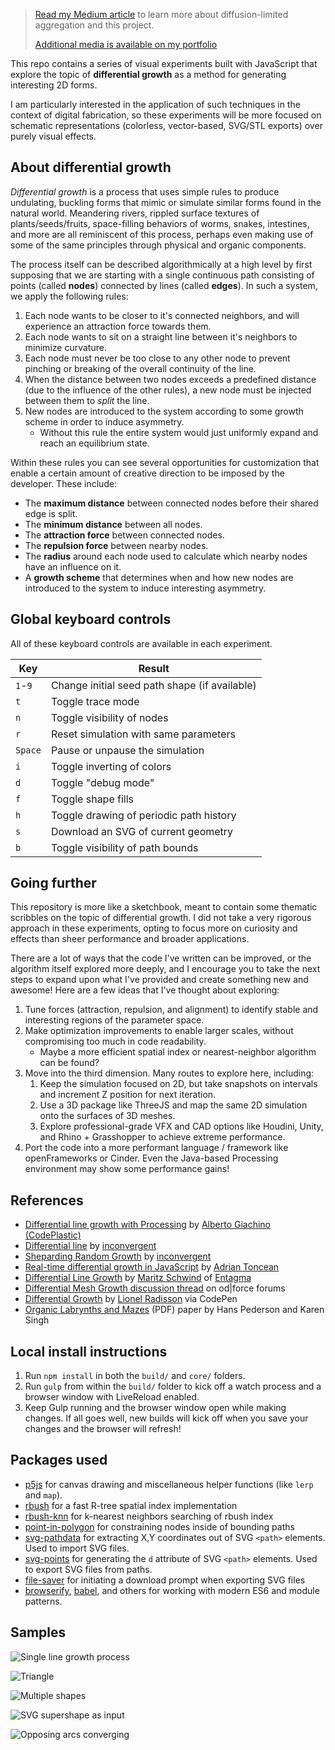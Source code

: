 > [Read my Medium article](https://medium.com/@jason.webb/2d-differential-growth-in-js-1843fd51b0ce) to learn more about diffusion-limited aggregation and this project.
>
> [Additional media is available on my portfolio](https://jasonwebb.io/2019/05/differential-growth-experiments-in-javascript)

This repo contains a series of visual experiments built with JavaScript that explore the topic of __differential growth__ as a method for generating interesting 2D forms.

I am particularly interested in the application of such techniques in the context of digital fabrication, so these experiments will be more focused on schematic representations (colorless, vector-based, SVG/STL exports) over purely visual effects.

## About differential growth

_Differential growth_ is a process that uses simple rules to produce undulating, buckling forms that mimic or simulate similar forms found in the natural world. Meandering rivers, rippled surface textures of plants/seeds/fruits, space-filling behaviors of worms, snakes, intestines, and more are all reminiscent of this process, perhaps even making use of some of the same principles through physical and organic components.

The process itself can be described algorithmically at a high level by first supposing that we are starting with a single continuous path consisting of points (called __nodes__) connected by lines (called __edges__). In such a system, we apply the following rules:

1. Each node wants to be closer to it's connected neighbors, and will experience an attraction force towards them.
2. Each node wants to sit on a straight line between it's neighbors to minimize curvature.
3. Each node must never be too close to any other node to prevent pinching or breaking of the overall continuity of the line.
4. When the distance between two nodes exceeds a predefined distance (due to the influence of the other rules), a new node must be injected between them to _split_ the line.
5. New nodes are introduced to the system according to some growth scheme in order to induce asymmetry.
    * Without this rule the entire system would just uniformly expand and reach an equilibrium state.

Within these rules you can see several opportunities for customization that enable a certain amount of creative direction to be imposed by the developer. These include:

* The __maximum distance__ between connected nodes before their shared edge is split.
* The __minimum distance__ between all nodes.
* The __attraction force__ between connected nodes.
* The __repulsion force__ between nearby nodes.
* The __radius__ around each node used to calculate which nearby nodes have an influence on it.
* A __growth scheme__ that determines when and how new nodes are introduced to the system to induce interesting asymmetry.

## Global keyboard controls
All of these keyboard controls are available in each experiment.

| Key     | Result                                         |
| ------- | ---------------------------------------------- |
| `1`-`9` | Change initial seed path shape (if available)  |
| `t`     | Toggle trace mode                              |
| `n`     | Toggle visibility of nodes                     |
| `r`     | Reset simulation with same parameters          |
| `Space` | Pause or unpause the simulation                |
| `i`     | Toggle inverting of colors                     |
| `d`     | Toggle "debug mode"                            |
| `f`     | Toggle shape fills                             |
| `h`     | Toggle drawing of periodic path history        |
| `s`     | Download an SVG of current geometry            |
| `b`     | Toggle visibility of path bounds               |

## Going further
This repository is more like a sketchbook, meant to contain some thematic scribbles on the topic of differential growth. I did not take a very rigorous approach in these experiments, opting to focus more on curiosity and effects than sheer performance and broader applications.

There are a lot of ways that the code I've written can be improved, or the algorithm itself explored more deeply, and I encourage you to take the next steps to expand upon what I've provided and create something new and awesome! Here are a few ideas that I've thought about exploring:

1. Tune forces (attraction, repulsion, and alignment) to identify stable and interesting regions of the parameter space.
2. Make optimization improvements to enable larger scales, without compromising too much in code readability.
    * Maybe a more efficient spatial index or nearest-neighbor algorithm can be found?
3. Move into the third dimension. Many routes to explore here, including:
   1. Keep the simulation focused on 2D, but take snapshots on intervals and increment Z position for next iteration.
   2. Use a 3D package like ThreeJS and map the same 2D simulation onto the surfaces of 3D meshes.
   3. Explore professional-grade VFX and CAD options like Houdini, Unity, and Rhino + Grasshopper to achieve extreme performance.
4. Port the code into a more performant language / framework like openFrameworks or Cinder. Even the Java-based Processing environment may show some performance gains!


## References

* [Differential line growth with Processing](http://www.codeplastic.com/2017/07/22/differential-line-growth-with-processing/) by [Alberto Giachino (CodePlastic)](http://www.codeplastic.com/)
* [Differential line](https://inconvergent.net/generative/differential-line/) by [inconvergent](https://inconvergent.net/)
* [Sheparding Random Growth](https://inconvergent.net/2016/shepherding-random-growth/) by [inconvergent](https://inconvergent.net/)
* [Real-time differential growth in JavaScript](http://adrianton3.github.io/blog/art/differential-growth/differential-growth.html) by [Adrian Toncean](https://github.com/adrianton3)
* [Differential Line Growth](http://www.entagma.com/differential-line-growth/) by [Maritz Schwind](https://cargocollective.com/moritzschwind) of [Entagma](http://www.entagma.com/)
* [Differential Mesh Growth discussion thread](https://forums.odforce.net/topic/25534-differential-curve-growth/) on od|force forums
* [Differential Growth](https://codepen.io/MAKIO135/pen/EwYPmb) by [Lionel Radisson](http://makio135.com/) via CodePen
* [Organic Labrynths and Mazes](http://www.dgp.toronto.edu/~karan/artexhibit/mazes.pdf) (PDF) paper by Hans Pederson and Karen Singh

## Local install instructions

1. Run `npm install` in both the `build/` and `core/` folders.
2. Run `gulp` from within the `build/` folder to kick off a watch process and a browser window with LiveReload enabled.
3. Keep Gulp running and the browser window open while making changes. If all goes well, new builds will kick off when you save your changes and the browser will refresh!

## Packages used

* [p5js](https://www.npmjs.com/package/p5) for canvas drawing and miscellaneous helper functions (like `lerp` and `map`).
* [rbush](https://www.npmjs.com/package/rbush) for a fast R-tree spatial index implementation
* [rbush-knn](https://www.npmjs.com/package/rbush-knn) for k-nearest neighbors searching of rbush index
* [point-in-polygon](https://www.npmjs.com/package/point-in-polygon) for constraining nodes inside of bounding paths
* [svg-pathdata](https://www.npmjs.com/package/svg-pathdata) for extracting X,Y coordinates out of SVG `<path>` elements. Used to import SVG files.
* [svg-points](https://www.npmjs.com/package/svg-points) for generating the `d` attribute of SVG `<path>` elements. Used to export SVG files from paths.
* [file-saver](https://www.npmjs.com/package/file-saver) for initiating a download prompt when exporting SVG files
* [browserify](https://www.npmjs.com/package/browserify), [babel](https://www.npmjs.com/package/babel-core), and others for working with modern ES6 and module patterns.

## Samples

![Single line growth process](https://raw.githubusercontent.com/jasonwebb/2d-differential-growth-experiments/master/01%20-%20single%20line/images/01-growth-process.gif)

![Triangle](https://raw.githubusercontent.com/jasonwebb/2d-differential-growth-experiments/master/02%20-%20simple%20closed%20shape/images/02-triangle-growth.gif)

![Multiple shapes](https://raw.githubusercontent.com/jasonwebb/2d-differential-growth-experiments/master/03%20-%20multiple%20shapes/images/03-growth-normal.gif)

![SVG supershape as input](https://raw.githubusercontent.com/jasonwebb/2d-differential-growth-experiments/master/04%20-%20SVG%20as%20input/images/04-superformula-growth-process-inverted.gif)

![Opposing arcs converging](https://raw.githubusercontent.com/jasonwebb/2d-differential-growth-experiments/master/05%20-%20line%20studies/images/08-opp-arcs-solid-trace.png)